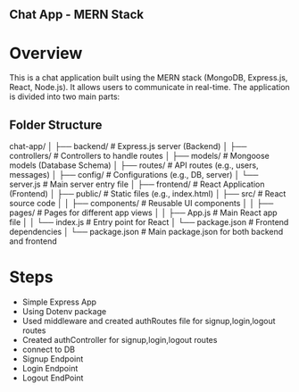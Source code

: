 ## Chat App - MERN Stack

# Overview

This is a chat application built using the MERN stack (MongoDB, Express.js, React, Node.js). It allows users to communicate in real-time. The application is divided into two main parts:

## Folder Structure

chat-app/
│
├── backend/                # Express.js server (Backend)
│   ├── controllers/        # Controllers to handle routes
│   ├── models/             # Mongoose models (Database Schema)
│   ├── routes/             # API routes (e.g., users, messages)
│   ├── config/             # Configurations (e.g., DB, server)
│   └── server.js           # Main server entry file
│
├── frontend/               # React Application (Frontend)
│   ├── public/             # Static files (e.g., index.html)
│   ├── src/                # React source code
│   │   ├── components/     # Reusable UI components
│   │   ├── pages/          # Pages for different app views
│   │   ├── App.js          # Main React app file
│   │   └── index.js        # Entry point for React
│   └── package.json        # Frontend dependencies
│
└── package.json            # Main package.json for both backend and frontend

# Steps
- Simple Express App 
- Using Dotenv package
- Used middleware and created authRoutes file for signup,login,logout routes
- Created authController for signup,login,logout routes
- connect to DB 
- Signup Endpoint 
- Login Endpoint
- Logout EndPoint